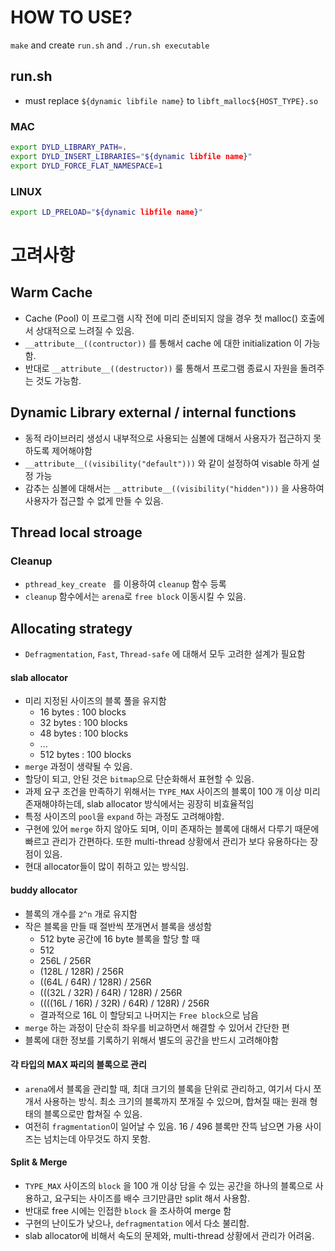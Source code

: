 # HOW TO USE?
`make` and create `run.sh` and `./run.sh executable`
## run.sh
- must replace `${dynamic libfile name}` to `libft_malloc${HOST_TYPE}.so`
### MAC
```sh
export DYLD_LIBRARY_PATH=. 
export DYLD_INSERT_LIBRARIES="${dynamic libfile name}"
export DYLD_FORCE_FLAT_NAMESPACE=1 
```
### LINUX
```sh
export LD_PRELOAD="${dynamic libfile name}"
```


# 고려사항
## Warm Cache
- Cache (Pool) 이 프로그램 시작 전에 미리 준비되지 않을 경우 첫 malloc() 호출에서 상대적으로 느려질 수 있음.
- `__attribute__((contructor))` 를 통해서 cache 에 대한 initialization 이 가능함.
- 반대로 `__attribute__((destructor))` 룰 통해서 프로그램 종료시 자원을 돌려주는 것도 가능함.
## Dynamic Library external / internal functions
- 동적 라이브러리 생성시 내부적으로 사용되는 심볼에 대해서 사용자가 접근하지 못하도록 제어해야함
- `__attribute__((visibility("default")))` 와 같이 설정하여 visable 하게 설정 가능
- 감추는 심볼에 대해서는 `__attribute__((visibility("hidden")))` 을 사용하여 사용자가 접근할 수 없게 만들 수 있음.

## Thread local stroage
### Cleanup
- `pthread_key_create ` 를 이용하여 `cleanup` 함수 등록
- `cleanup` 함수에서는 `arena`로 `free block` 이동시킬 수 있음.
## Allocating strategy
-  `Defragmentation`, `Fast`, `Thread-safe` 에 대해서 모두 고려한 설계가 필요함
#### **slab allocator**
- 미리 지정된 사이즈의 블록 풀을 유지함
  - 16 bytes : 100 blocks
  - 32 bytes : 100 blocks
  - 48 bytes : 100 blocks
  - ...
  - 512 bytes : 100 blocks
- `merge` 과정이 생략될 수 있음.
- 할당이 되고, 안된 것은 `bitmap`으로 단순화해서 표현할 수 있음.
- 과제 요구 조건을 만족하기 위해서는 `TYPE_MAX` 사이즈의 블록이 100 개 이상 미리 존재해야하는데, slab allocator 방식에서는 굉장히 비효율적임
- 특정 사이즈의 `pool`을 `expand` 하는 과정도 고려해야함.
- 구현에 있어 `merge` 하지 않아도 되며, 이미 존재하는 블록에 대해서 다루기 때문에 빠르고 관리가 간편하다. 또한 multi-thread 상황에서 관리가 보다 유용하다는 장점이 있음.
- 현대 allocator들이 많이 취하고 있는 방식임.
#### **buddy allocator**
- 블록의 개수를 `2^n` 개로 유지함
- 작은 블록을 만들 때 절반씩 쪼개면서 블록을 생성함
  - 512 byte 공간에 16 byte 블록을 할당 할 때
  - 512
  - 256L / 256R 
  - (128L / 128R) / 256R
  - ((64L / 64R) / 128R) / 256R
  - (((32L / 32R) / 64R) / 128R) / 256R
  - ((((16L / 16R) / 32R) / 64R) / 128R) / 256R
  - 결과적으로 16L 이 할당되고 나머지는 `Free block`으로 남음
- `merge` 하는 과정이 단순히 좌우를 비교하면서 해결할 수 있어서 간단한 편
- 블록에 대한 정보를 기록하기 위해서 별도의 공간을 반드시 고려해야함
#### **각 타입의 MAX 짜리의 블록으로 관리**
- `arena`에서 블록을 관리할 때, 최대 크기의 블록을 단위로 관리하고, 여기서 다시 쪼개서 사용하는 방식. 최소 크기의 블록까지 쪼개질 수 있으며, 합쳐질 때는 원래 형태의 블록으로만 합쳐질 수 있음.
- 여전히 `fragmentation`이 일어날 수 있음. 16 / 496 블록만 잔뜩 남으면 가용 사이즈는 넘치는데 아무것도 하지 못함.
#### **Split & Merge**
- `TYPE_MAX` 사이즈의 `block` 을 100 개 이상 담을 수 있는 공간을 하나의 블록으로 사용하고, 요구되는 사이즈를 배수 크기만큼만 split 해서 사용함.
- 반대로 free 시에는 인접한 `block` 을 조사하여 merge 함
- 구현의 난이도가 낮으나, `defragmentation` 에서 다소 불리함.
- slab allocator에 비해서 속도의 문제와, multi-thread 상황에서 관리가 어려움.

